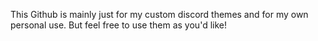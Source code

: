 This Github is mainly just for my custom discord themes and for my own personal use.
But feel free to use them as you'd like!
